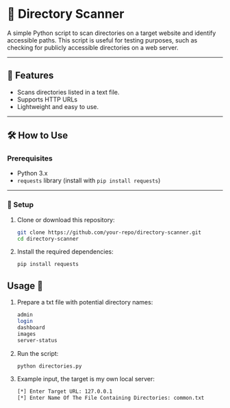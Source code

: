 # 📂 Directory Scanner

A simple Python script to scan directories on a target website and identify accessible paths. This script is useful for testing purposes, such as checking for publicly accessible directories on a web server.

---

## 🚀 Features

- Scans directories listed in a text file.
- Supports HTTP URLs
- Lightweight and easy to use.

---

## 🛠️ How to Use

### Prerequisites
- Python 3.x
- `requests` library (install with `pip install requests`)

---

### 📝 Setup

1. Clone or download this repository:
   ```bash
   git clone https://github.com/your-repo/directory-scanner.git
   cd directory-scanner
   ```
   
2. Install the required dependencies:
    ```bash
    pip install requests
    ```

## Usage 🚀

1. Prepare a txt file with potential directory names:
    ```bash
    admin
    login
    dashboard
    images
    server-status
    ```

2. Run the script:
    ```bash
    python directories.py
    ```

3. Example input, the target is my own local server:
    ```bash
    [*] Enter Target URL: 127.0.0.1
    [*] Enter Name Of The File Containing Directories: common.txt
    ```
